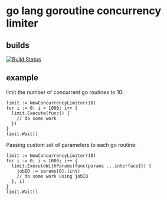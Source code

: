 # go lang goroutine concurrency limiter

## builds

[![Build Status](https://travis-ci.org/korovkin/limiter.svg)](https://travis-ci.org/korovkin/limiter)

## example

limit the number of concurrent go routines to 10:

```
limit := NewConcurrencyLimiter(10)
for i := 0; i < 1000; i++ {
  limit.Execute(func() {
    // do some work
  })
}
limit.Wait()
```


Passing custom set of parameters to each go routine:
```
limit := NewConcurrencyLimiter(10)
for i := 0; i < 1000; i++ {
  limit.ExecuteWithParams(func(params ...interface{}) {
    jobID := params[0].(int)
    // do some work using jobID
  }, i)
}
limit.Wait()
```

